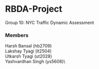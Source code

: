 # RBDA-Project
Group 10: NYC Traffic Dynamic Assessment

### Members
Harsh Bansal (hb2709)\
Lakshay Tyagi (lt2504)\
Utkarsh Tyagi (ut2028)\
Yashvardhan Singh (ys5608)\
